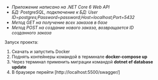 - *Приложение написано на .NET Core 6 Web API*
- *БД: PostgreSQL, подключение к БД: User ID=postgres;Password=password;Host=localhost;Port=5432*
- *Метод GET на получение всех заказов в базе*
- *Метод POST на создание нового заказа, возвращается ID созданного заказа*

Запуск проекта:
1. Скачать и запустить Docker
2. Поднять контейнеры командой в терминале **docker-compose up**
3. Через терминал применить миграции командой **dotnet ef database update**
4. В браузере перейти [http://localhost:5500/swagger/]
